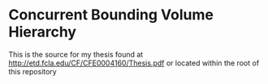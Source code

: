 # Concurrent Bounding Volume Hierarchy
This is the source for my thesis found at http://etd.fcla.edu/CF/CFE0004160/Thesis.pdf or located within the root of this repository
